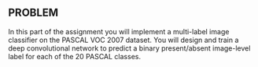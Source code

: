 ## PROBLEM

In this part of the assignment you will implement a multi-label image classifier on the PASCAL VOC 2007 dataset. You will design and train a deep convolutional network to predict a binary present/absent image-level label for each of the 20 PASCAL classes. 
